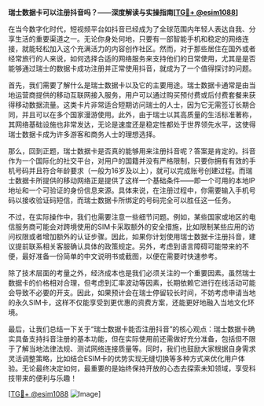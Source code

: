 **瑞士数据卡可以注册抖音吗？——深度解读与实操指南[[TG💪+ @esim1088](https://t.me/s/esim1088)]**

在当今数字化时代，短视频平台如抖音已经成为了全球范围内年轻人表达自我、分享生活的重要渠道之一。无论你身处何地，只要有一部智能手机和稳定的网络连接，就能轻松加入这个充满活力的内容创作社区。然而，对于那些居住在国外或者经常旅行的人来说，如何选择合适的网络服务来支持他们的日常使用，尤其是是否能够通过瑞士的数据卡成功注册并正常使用抖音，就成为了一个值得探讨的问题。

首先，我们需要了解什么是瑞士数据卡以及它的主要用途。瑞士数据卡通常是由当地运营商提供的移动互联网接入服务，用户可以通过购买预付费或后付费套餐来获得移动数据流量。这类卡片非常适合短期访问瑞士的人士，因为它无需签订长期合同，并且可以在多个国家漫游使用。此外，由于瑞士以其高质量的生活标准著称，其网络基础设施也非常发达，无论是速度还是稳定性都处于世界领先水平，这使得瑞士数据卡成为许多游客和商务人士的理想选择。

那么，回到正题，瑞士数据卡是否真的能够用来注册抖音呢？答案是肯定的。抖音作为一个国际化的社交平台，对用户的国籍并没有严格限制，只要你拥有有效的手机号码并且符合年龄要求（一般为16岁及以上），就可以完成账号创建过程。而瑞士数据卡所提供的移动网络正是提供了这样一个基础条件——即一个可用的本地IP地址和一个可验证的身份信息来源。具体来说，在注册过程中，你需要输入手机号码以接收验证码短信，而瑞士数据卡所绑定的号码完全可以胜任这一任务。

不过，在实际操作中，我们也需要注意一些细节问题。例如，某些国家或地区的电信服务商可能会对跨境使用的SIM卡采取额外的安全措施，比如限制某些应用的访问权限或者增加额外的认证步骤。因此，如果你计划使用瑞士数据卡注册抖音，建议提前联系相关客服确认具体的政策规定。另外，考虑到语言障碍可能带来的不便，最好准备一份简单的中文说明书或截图，以便在需要时快速参考。

除了技术层面的考量之外，经济成本也是我们必须关注的一个重要因素。虽然瑞士数据卡的价格相对合理，但考虑到汇率波动等因素，长期依赖它进行在线活动可能会导致不必要的开支。因此，如果预计会在瑞士停留较长时间，不妨考虑申请当地的永久SIM卡，这样不仅能享受到更优惠的资费方案，还能更好地融入当地文化环境。

最后，让我们总结一下关于“瑞士数据卡能否注册抖音”的核心观点：瑞士数据卡确实具备支持抖音注册的基本功能，但在实际使用前还需做好充分准备，包括但不限于了解当地法律法规、测试网络连接质量等。同时，我们也鼓励大家根据自身需求灵活调整策略，比如结合ESIM卡的优势实现无缝切换等多种方式来优化用户体验。无论最终决定如何，最重要的是始终保持开放的心态去探索未知领域，享受科技带来的便利与乐趣！

[[TG💪+ @esim1088](https://t.me/s/esim1088) ![Image](https://i.postimg.cc/4NQfJmqS/Snipaste-2025-05-13-00-14-12.png)]